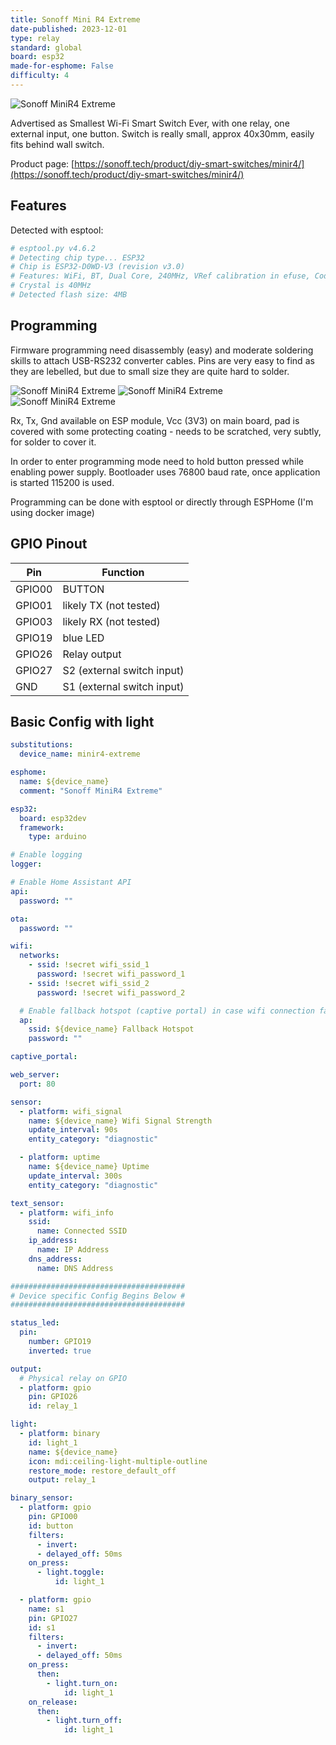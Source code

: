 ```yaml
---
title: Sonoff Mini R4 Extreme
date-published: 2023-12-01
type: relay
standard: global
board: esp32
made-for-esphome: False
difficulty: 4
---
```


![Sonoff MiniR4 Extreme](sonoff-mini-r4.jpg "Product Image")

Advertised as Smallest Wi-Fi Smart Switch Ever, with one relay, one external input, one button. Switch is really small,
approx 40x30mm, easily fits behind wall switch.

Product page:
[https://sonoff.tech/product/diy-smart-switches/minir4/](https://sonoff.tech/product/diy-smart-switches/minir4/)

## Features

Detected with esptool:

```bash
# esptool.py v4.6.2
# Detecting chip type... ESP32
# Chip is ESP32-D0WD-V3 (revision v3.0)
# Features: WiFi, BT, Dual Core, 240MHz, VRef calibration in efuse, Coding Scheme None
# Crystal is 40MHz
# Detected flash size: 4MB
```

## Programming

Firmware programming need disassembly (easy) and moderate soldering skills to attach USB-RS232 converter cables.
Pins are very easy to find as they are lebelled, but due to small size they are quite hard to solder.

![Sonoff MiniR4 Extreme](view_top.jpg "Top View")
![Sonoff MiniR4 Extreme](view_side.jpg "Top View")
![Sonoff MiniR4 Extreme](wires_angle.jpg "Top View")

Rx, Tx, Gnd available on ESP module,
Vcc (3V3) on main board, pad is covered with some protecting coating - needs to be scratched, very subtly, for solder to
cover it.

In order to enter programming mode need to hold button pressed while enabling power supply.
Bootloader uses 76800 baud rate, once application is started 115200 is used.

Programming can be done with esptool or directly through ESPHome (I'm using docker image)

## GPIO Pinout

| Pin    | Function                   |
|--------|----------------------------|
| GPIO00 | BUTTON                     |
| GPIO01 | likely TX (not tested)     |
| GPIO03 | likely RX (not tested)     |
| GPIO19 | blue LED                   |
| GPIO26 | Relay output               |
| GPIO27 | S2 (external switch input) |
| GND    | S1 (external switch input) |

## Basic Config with light

```yaml
substitutions:
  device_name: minir4-extreme

esphome:
  name: ${device_name}
  comment: "Sonoff MiniR4 Extreme"

esp32:
  board: esp32dev
  framework:
    type: arduino

# Enable logging
logger:

# Enable Home Assistant API
api:
  password: ""

ota:
  password: ""

wifi:
  networks:
    - ssid: !secret wifi_ssid_1
      password: !secret wifi_password_1
    - ssid: !secret wifi_ssid_2
      password: !secret wifi_password_2

  # Enable fallback hotspot (captive portal) in case wifi connection fails
  ap:
    ssid: ${device_name} Fallback Hotspot
    password: ""

captive_portal:

web_server:
  port: 80

sensor:
  - platform: wifi_signal
    name: ${device_name} Wifi Signal Strength
    update_interval: 90s
    entity_category: "diagnostic"

  - platform: uptime
    name: ${device_name} Uptime
    update_interval: 300s
    entity_category: "diagnostic"

text_sensor:
  - platform: wifi_info
    ssid:
      name: Connected SSID
    ip_address:
      name: IP Address
    dns_address:
      name: DNS Address

#######################################
# Device specific Config Begins Below #
#######################################

status_led:
  pin:
    number: GPIO19
    inverted: true

output:
  # Physical relay on GPIO
  - platform: gpio
    pin: GPIO26
    id: relay_1

light:
  - platform: binary
    id: light_1
    name: ${device_name}
    icon: mdi:ceiling-light-multiple-outline
    restore_mode: restore_default_off
    output: relay_1

binary_sensor:
  - platform: gpio
    pin: GPIO00
    id: button
    filters:
      - invert:
      - delayed_off: 50ms
    on_press:
      - light.toggle:
          id: light_1

  - platform: gpio
    name: s1
    pin: GPIO27
    id: s1
    filters:
      - invert:
      - delayed_off: 50ms
    on_press:
      then:
        - light.turn_on:
            id: light_1
    on_release:
      then:
        - light.turn_off:
            id: light_1
```
